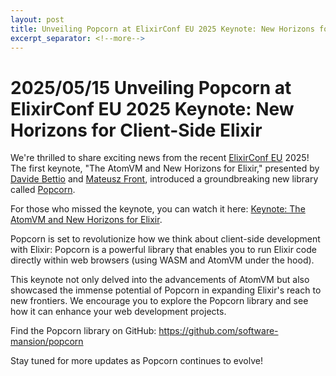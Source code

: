 ```yaml
---
layout: post
title: Unveiling Popcorn at ElixirConf EU 2025 Keynote: New Horizons for Client-Side Elixir
excerpt_separator: <!--more-->
---
```

# 2025/05/15 Unveiling Popcorn at ElixirConf EU 2025 Keynote: New Horizons for Client-Side Elixir

We're thrilled to share exciting news from the recent [ElixirConf EU](https://www.elixirconf.eu/) 2025! The first keynote, "The AtomVM and New Horizons for Elixir," presented by [Davide Bettio](https://uninstall.it/) and [Mateusz Front](https://github.com/mat-hek), introduced a groundbreaking new library called [Popcorn](https://github.com/software-mansion/popcorn).

For those who missed the keynote, you can watch it here: [Keynote: The AtomVM and New Horizons for Elixir](https://www.youtube.com/watch?v=ep--rQO1FRI).

Popcorn is set to revolutionize how we think about client-side development with Elixir: Popcorn is a powerful library that enables you to run Elixir code directly within web browsers (using WASM and AtomVM under the hood).

This keynote not only delved into the advancements of AtomVM but also showcased the immense potential of Popcorn in expanding Elixir's reach to new frontiers. We encourage you to explore the Popcorn library and see how it can enhance your web development projects.

Find the Popcorn library on GitHub: https://github.com/software-mansion/popcorn

Stay tuned for more updates as Popcorn continues to evolve!
